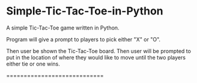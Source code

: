 Simple-Tic-Tac-Toe-in-Python
============================

A simple Tic-Tac-Toe game written in Python.

Program will give a prompt to players to pick either "X" or "O".

Then user be shown the Tic-Tac-Toe board. Then user will be prompted to put in the location of where they would like to move until the two players either tie or one wins.

============================
